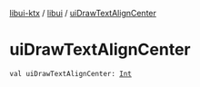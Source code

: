 [libui-ktx](../index.md) / [libui](index.md) / [uiDrawTextAlignCenter](./ui-draw-text-align-center.md)

# uiDrawTextAlignCenter

`val uiDrawTextAlignCenter: `[`Int`](https://kotlinlang.org/api/latest/jvm/stdlib/kotlin/-int/index.html)